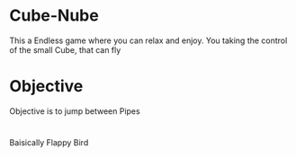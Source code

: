 # Cube-Nube
This a Endless game where you can relax and enjoy. You taking the control of the small Cube, that can fly
# Objective
Objective is to jump between Pipes
# 
Baisically Flappy Bird
